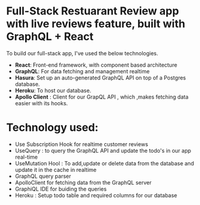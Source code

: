 # Full-Stack Restuarant Review app with live reviews feature, built with GraphQL + React

To build our full-stack app, I've used the below technologies.

- **React**:  Front-end framework, with component based architecture
- **GraphQL**: For data fetching and management realtime
- **Hasura**: Set up an auto-generated GraphQL API on top of a Postgres database.
- **Heroku**: To host our database.
- **Apollo Client** : Client for our GrapQL API , which ,makes fetching data easier with its hooks.


 

# Technology  used:
- Use Subscription Hook for realtime customer reviews
- UseQuery : to query the GraphQL API and update the todo's in our app real-time
- UseMutation Hool : To add,update or delete data from the database and update it in the cache in realtime
- GraphQL query parser
- ApolloClient for fetching data from the GraphQL server
- GraphiQL IDE for buiding the queries
- Heroku : Setup todo table and required columns for our database

